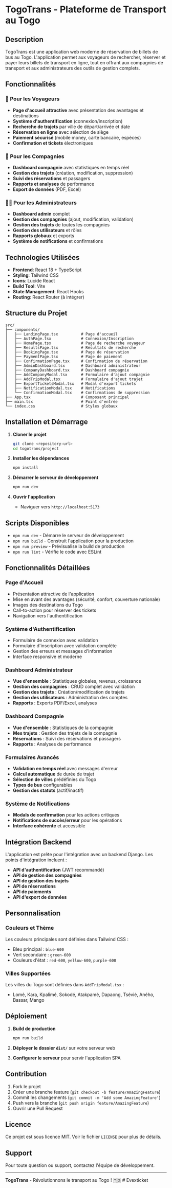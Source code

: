 # TogoTrans - Plateforme de Transport au Togo

## Description

TogoTrans est une application web moderne de réservation de billets de bus au Togo. L'application permet aux voyageurs de rechercher, réserver et payer leurs billets de transport en ligne, tout en offrant aux compagnies de transport et aux administrateurs des outils de gestion complets.

## Fonctionnalités

### 🚌 Pour les Voyageurs
- **Page d'accueil attractive** avec présentation des avantages et destinations
- **Système d'authentification** (connexion/inscription)
- **Recherche de trajets** par ville de départ/arrivée et date
- **Réservation en ligne** avec sélection de siège
- **Paiement sécurisé** (mobile money, carte bancaire, espèces)
- **Confirmation et tickets** électroniques

### 🏢 Pour les Compagnies
- **Dashboard compagnie** avec statistiques en temps réel
- **Gestion des trajets** (création, modification, suppression)
- **Suivi des réservations** et passagers
- **Rapports et analyses** de performance
- **Export de données** (PDF, Excel)

### 👨‍💼 Pour les Administrateurs
- **Dashboard admin** complet
- **Gestion des compagnies** (ajout, modification, validation)
- **Gestion des trajets** de toutes les compagnies
- **Gestion des utilisateurs** et rôles
- **Rapports globaux** et exports
- **Système de notifications** et confirmations

## Technologies Utilisées

- **Frontend**: React 18 + TypeScript
- **Styling**: Tailwind CSS
- **Icons**: Lucide React
- **Build Tool**: Vite
- **State Management**: React Hooks
- **Routing**: React Router (à intégrer)

## Structure du Projet

```
src/
├── components/
│   ├── LandingPage.tsx          # Page d'accueil
│   ├── AuthPage.tsx             # Connexion/Inscription
│   ├── HomePage.tsx             # Page de recherche voyageur
│   ├── ResultsPage.tsx          # Résultats de recherche
│   ├── BookingPage.tsx          # Page de réservation
│   ├── PaymentPage.tsx          # Page de paiement
│   ├── ConfirmationPage.tsx     # Confirmation de réservation
│   ├── AdminDashboard.tsx       # Dashboard administrateur
│   ├── CompanyDashboard.tsx     # Dashboard compagnie
│   ├── AddCompanyModal.tsx      # Formulaire d'ajout compagnie
│   ├── AddTripModal.tsx         # Formulaire d'ajout trajet
│   ├── ExportTicketsModal.tsx   # Modal d'export tickets
│   ├── NotificationModal.tsx    # Notifications
│   └── ConfirmationModal.tsx    # Confirmations de suppression
├── App.tsx                      # Composant principal
├── main.tsx                     # Point d'entrée
└── index.css                    # Styles globaux
```

## Installation et Démarrage

1. **Cloner le projet**
   ```bash
   git clone <repository-url>
   cd togotrans/project
   ```

2. **Installer les dépendances**
   ```bash
   npm install
   ```

3. **Démarrer le serveur de développement**
   ```bash
   npm run dev
   ```

4. **Ouvrir l'application**
   - Naviguer vers `http://localhost:5173`

## Scripts Disponibles

- `npm run dev` - Démarre le serveur de développement
- `npm run build` - Construit l'application pour la production
- `npm run preview` - Prévisualise la build de production
- `npm run lint` - Vérifie le code avec ESLint

## Fonctionnalités Détaillées

### Page d'Accueil
- Présentation attractive de l'application
- Mise en avant des avantages (sécurité, confort, couverture nationale)
- Images des destinations du Togo
- Call-to-action pour réserver des tickets
- Navigation vers l'authentification

### Système d'Authentification
- Formulaire de connexion avec validation
- Formulaire d'inscription avec validation complète
- Gestion des erreurs et messages d'information
- Interface responsive et moderne

### Dashboard Administrateur
- **Vue d'ensemble** : Statistiques globales, revenus, croissance
- **Gestion des compagnies** : CRUD complet avec validation
- **Gestion des trajets** : Création/modification de trajets
- **Gestion des utilisateurs** : Administration des comptes
- **Rapports** : Exports PDF/Excel, analyses

### Dashboard Compagnie
- **Vue d'ensemble** : Statistiques de la compagnie
- **Mes trajets** : Gestion des trajets de la compagnie
- **Réservations** : Suivi des réservations et passagers
- **Rapports** : Analyses de performance

### Formulaires Avancés
- **Validation en temps réel** avec messages d'erreur
- **Calcul automatique** de durée de trajet
- **Sélection de villes** prédéfinies du Togo
- **Types de bus** configurables
- **Gestion des statuts** (actif/inactif)

### Système de Notifications
- **Modals de confirmation** pour les actions critiques
- **Notifications de succès/erreur** pour les opérations
- **Interface cohérente** et accessible

## Intégration Backend

L'application est prête pour l'intégration avec un backend Django. Les points d'intégration incluent :

- **API d'authentification** (JWT recommandé)
- **API de gestion des compagnies**
- **API de gestion des trajets**
- **API de réservations**
- **API de paiements**
- **API d'export de données**

## Personnalisation

### Couleurs et Thème
Les couleurs principales sont définies dans Tailwind CSS :
- Bleu principal : `blue-600`
- Vert secondaire : `green-600`
- Couleurs d'état : `red-600`, `yellow-600`, `purple-600`

### Villes Supportées
Les villes du Togo sont définies dans `AddTripModal.tsx` :
- Lomé, Kara, Kpalimé, Sokodé, Atakpamé, Dapaong, Tsévié, Aného, Bassar, Mango

## Déploiement

1. **Build de production**
   ```bash
   npm run build
   ```

2. **Déployer le dossier `dist/`** sur votre serveur web

3. **Configurer le serveur** pour servir l'application SPA

## Contribution

1. Fork le projet
2. Créer une branche feature (`git checkout -b feature/AmazingFeature`)
3. Commit les changements (`git commit -m 'Add some AmazingFeature'`)
4. Push vers la branche (`git push origin feature/AmazingFeature`)
5. Ouvrir une Pull Request

## Licence

Ce projet est sous licence MIT. Voir le fichier `LICENSE` pour plus de détails.

## Support

Pour toute question ou support, contactez l'équipe de développement.

---

**TogoTrans** - Révolutionnons le transport au Togo ! 🇹🇬
#   E v e x t i c k e t  
 